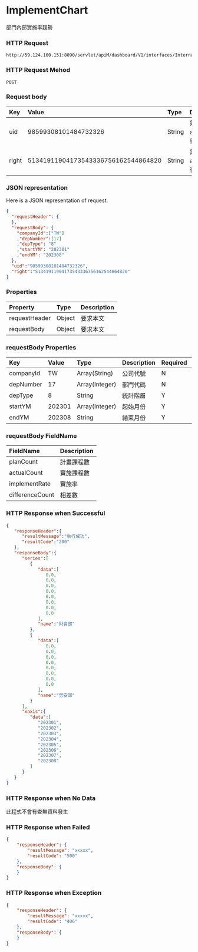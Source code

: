 # ImplementChart
部門內部實施率趨勢

### HTTP Request
```
http://59.124.100.151:8090/servlet/apiM/dashboard/V1/interfaces/InternalTrain/ImplementChart
```

### HTTP Request Mehod
```
POST
```

### Request body
| Key | Value | Type | Description |
|:----------|:-------------|:-----|:------------|
| uid | 98599308101484732326 | String | 需透過apiLogin取得
| right | 51341911904173543336756162544864820 | String | 需透過apiLogin取得 |

### JSON representation
Here is a JSON representation of request.
```json
{
  "requestHeader": {
  },
  "requestBody": {
    "companyId":["TW"]
    ,"depNumber":[17]
    ,"depType": "8"
    ,"startYM": "202301"
    ,"endYM": "202308"
  },
  "uid":"98599308101484732326",
  "right":"51341911904173543336756162544864820"
}
```

### Properties
| Property | Type | Description |
|:---------|:-----|:------------|
| requestHeader | Object | 要求本文 |
| requestBody | Object | 要求本文 |

### requestBody Properties
| Key | Value | Type | Description | Required | Format |
|:----------|:-------------|:-----|:------------|:------------|:------------|
| companyId | TW | Array(String) | 公司代號 | N | n/a |
| depNumber | 17 | Array(Integer) | 部門代碼 | N | n/a |
| depType | 8 | String| 統計階層 | Y | n/a |
| startYM | 202301 | Array(Integer) | 起始月份 | Y | YYYYmm |
| endYM | 202308 | String | 結束月份 | Y | YYYYmm |

### requestBody FieldName
| FieldName | Description |
|:----------|:-------------|
| planCount | 計畫課程數 |
| actualCount | 實施課程數 |
| implementRate | 實施率 |
| differenceCount | 相差數 |

### HTTP Response when Successful
```json
{
   "responseHeader":{
      "resultMessage":"執行成功",
      "resultCode":"200"
   },
   "responseBody":{
      "series":[
         {
            "data":[
               0.0,
               0.0,
               0.0,
               0.0,
               0.0,
               0.0,
               0.0,
               0.0
            ],
            "name":"財會部"
         },
         {
            "data":[
               0.0,
               0.0,
               0.0,
               0.0,
               0.0,
               0.0,
               0.0,
               0.0
            ],
            "name":"勞安部"
         }
      ],
      "xaxis":{
         "data":[
            "202301",
            "202302",
            "202303",
            "202304",
            "202305",
            "202306",
            "202307",
            "202308"
         ]
      }
   }
}
```

### HTTP Response when No Data
此程式不會有查無資料發生

### HTTP Response when Failed
```json
{
    "responseHeader": {
        "resultMessage": "xxxxx",
        "resultCode": "500"
    },
    "responseBody": {
    }
}
```

### HTTP Response when Exception
```json
{
    "responseHeader": {
        "resultMessage": "xxxxx",
        "resultCode": "406"
    },
    "responseBody": {
    }
}
```
